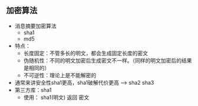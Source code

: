 ## 加密算法
* 消息摘要加密算法
  * sha1 
  * md5
* 特点：
  * 长度固定：不管多长的明文，都会生成固定长度的密文
  * 伪随机性：不同的明文加密后生成密文不一样。（同样的明文加密后的结果是相同的）
  * 不可逆性：理论上是不能解密的
* 通常来讲安全性sha1更高，sha1破解代价更高  --> sha2  sha3 
* 第三方库：sha1
  * 使用： sha1(明文) 返回 密文
   